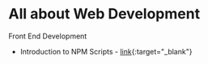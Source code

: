 # All about Web Development

Front End Development

- Introduction to NPM Scripts - [link](https://medium.freecodecamp.org/introduction-to-npm-scripts-1dbb2ae01633){:target="_blank"}
